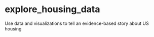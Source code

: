 # explore_housing_data
Use data and visualizations to tell an evidence-based story about US housing
